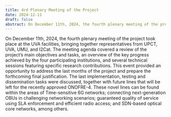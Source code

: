 ```yaml
---
title: 4rd Plenary Meeting of the Project
date: 2024-12-11
draft: false
abstract: On December 11th, 2024, the fourth plenary meeting of the project took place at the UVA facilities, bringing together representatives from UPCT, UVA, UMU, and I2Cat. The meeting agenda covered a review of the project’s main objectives and tasks, an overview of the key progress achieved by the four participating institutions, and several technical sessions featuring specific research contributions.
---
```


On December 11th, 2024, the fourth plenary meeting of the project took place at the UVA facilities, bringing together representatives from UPCT, UVA, UMU, and I2Cat. The meeting agenda covered a review of the project’s main objectives and tasks, an overview of the key progress achieved by the four participating institutions, and several technical sessions featuring specific research contributions. This event provided an opportunity to address the last months of the project and prepare the forthcoming final justification. The last implementation, testing and dissemination tasks were discussed, together with future lines that will be left for the recently approved ONOFRE-4. These novel lines can be found within the areas of Time-sensitive 6G networks; connecting next-generation OBUs in challenging networking scenarios; guaranteed quality of service using SLA enforcement and efficient radio access; and SDN-based optical core networks, among others.

<!--more-->
